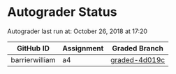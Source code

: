 # Autograder Status
Autograder last run at: October 26, 2018 at 17:20

| GitHub ID | Assignment | Graded Branch |
|-----------|------------|---------------|
| barrierwilliam | a4 | [graded-4d019c](https://github.com/Fall2018COMP401-001/a4-barrierwilliam/tree/graded-4d019c) | 
